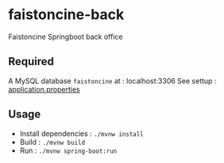 # faistoncine-back
Faistoncine Springboot back office

## Required
A MySQL database ```faistoncine``` at : localhost:3306
See settup : [application.properties](./src/main/resources/application.properties)

## Usage
- Install dependencies : `./mvnw install`
- Build : `./mvnw build`
- Run : `./mvnw spring-boot:run`